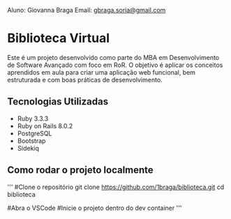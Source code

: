 Aluno: Giovanna Braga
Email: gbraga.soria@gmail.com

# Biblioteca Virtual
Este é um projeto desenvolvido como parte do MBA em Desenvolvimento de Software Avançado com foco em RoR. O objetivo é aplicar os conceitos aprendidos em aula para criar uma aplicação web funcional, bem estruturada e com boas práticas de desenvolvimento.

## Tecnologias Utilizadas
- Ruby 3.3.3
- Ruby on Rails 8.0.2
- PostgreSQL
- Bootstrap
- Sidekiq

## Como rodar o projeto localmente
'''
#Clone o repositório
git clone https://github.com/1braga/biblioteca.git
cd biblioteca

#Abra o VSCode
#Inicie o projeto dentro do dev container
'''
